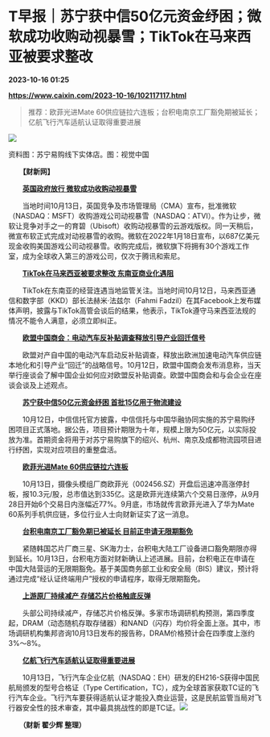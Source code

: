 # T早报｜苏宁获中信50亿元资金纾困；微软成功收购动视暴雪；TikTok在马来西亚被要求整改

**2023-10-16 01:25**

**https://www.caixin.com/2023-10-16/102117117.html**

> 推荐：欧菲光进Mate 60供应链拉六连板；台积电南京工厂豁免期被延长；亿航飞行汽车适航认证取得重要进展

  

![](https://img.caixin.com/2023-10-16/169741727385029_840_560.jpg)

资料图：苏宁易购线下实体店。图：视觉中国

  

　　**【财新网】**

　　**[英国政府放行 微软成功收购动视暴雪](https://www.caixin.com/2023-10-14/102116923.html)**

　　当地时间10月13日，英国竞争及市场管理局（CMA）宣布，批准微软（NASDAQ：MSFT）收购游戏公司动视暴雪（NASDAQ：ATVI）。作为让步，微软让竞争对手之一的育碧（Ubisoft）收购动视暴雪的云游戏版权。同一天稍后，微宣布软正式完成对动视暴雪的收购。微软在2022年1月18日宣布，以687亿美元现金收购美国游戏公司动视暴雪。收购完成后，微软旗下将拥有30个游戏工作室，成为全球收入第三的游戏公司，仅次于腾讯和索尼。

　　**[TikTok在马来西亚被要求整改 东南亚商业化遇阻](https://www.caixin.com/2023-10-13/102116397.html)**

　　TikTok在东南亚的经营连遇当地监管关注。当地时间10月12日，马来西亚通信和数字部（KKD）部长法赫米·法兹尔（Fahmi Fadzil）在其Facebook上发布媒体声明，披露与TikTok高管会谈后的结果，他表示，TikTok遵守马来西亚法规的情况不能令人满意，必须立即纠正。

　　**[欧盟中国商会：电动汽车反补贴调查释放引导产业回迁信号](https://www.caixin.com/2023-10-13/102116514.html)**

　　欧盟对产自中国的电动汽车启动反补贴调查，释放出欧洲加速电动汽车供应链本地化和引导产业“回迁”的战略信号。10月12日，欧盟中国商会发布消息称，当天举行座谈会了解中国企业如何应对欧盟反补贴调查。欧盟中国商会和与会企业在座谈会谈及上述观点。

　　**[苏宁获中信50亿元资金纾困 首批15亿用于物流建设](https://www.caixin.com/2023-10-13/102116546.html)**

　　10月12日，中信信托官方披露，中信信托与中国华融协同实施的苏宁易购纾困项目正式落地。据公告，项目预计期限为十年，规模上限为50亿元，以实际投放为准。首期资金将用于对苏宁易购旗下的绍兴、杭州、南京及成都物流园项目进行纾困，实现对应项目的重整盘活。

　　**[欧菲光进Mate 60供应链拉六连板](https://www.caixin.com/2023-10-13/102116538.html)**

　　10月13日，摄像头模组厂商欧菲光（002456.SZ）开盘后迅速冲高涨停封板，报10.3元/股，总市值达到335亿。这是欧菲光连续第六个交易日涨停，从9月28日开始6个交易日内涨幅近77%。9月底，市场就传言欧菲光进入了华为Mate 60系列手机供应链，多位行业人士向财新证实了这一消息。

　　**[台积电南京工厂豁免期已被延长 目前正申请无限期豁免](https://www.caixin.com/2023-10-13/102116646.html)**

　　紧随韩国芯片厂商三星、SK海力士，台积电大陆工厂设备进口豁免期限亦得到延长。10月13日，台积电方面对财新确认上述进展。目前，台积电正在申请在中国大陆营运的无限期豁免。基于美国商务部工业和安全局（BIS）建议，预计将通过完成“经认证终端用户”授权的申请程序，取得无限期豁免。

　　**[上游原厂持续减产 存储芯片价格触底反弹](https://www.caixin.com/2023-10-13/102116502.html)**

　　头部公司持续减产，存储芯片价格反弹。多家市场调研机构预测，第四季度起，DRAM（动态随机存取存储器）和NAND（闪存）均价将全面上涨。其中，市场调研机构集邦咨询10月13日发布的报告称，DRAM价格预计会在四季度上涨约3%～8%。

　　**[亿航飞行汽车适航认证取得重要进展](https://www.caixin.com/2023-10-13/102116633.html)**

　　10月13日，飞行汽车企业亿航（NASDAQ：EH）研发的EH216-S获得中国民航局颁发的型号合格证（Type Certification，TC），成为全球首家获取TC证的飞行汽车企业。飞行汽车要获得适航认证才能投入商业运营，这是民航监管当局对飞行器安全性的技术审查，其中最具挑战性的即是TC证。[![](https://www.caixin.com/favicon.ico)](https://www.caixin.com/2023-10-16/102117117.html "T早报｜苏宁获中信50亿元资金纾困；微软成功收购动视暴雪；TikTok在马来西亚被要求整改")

　　**（财新 翟少辉 整理）**